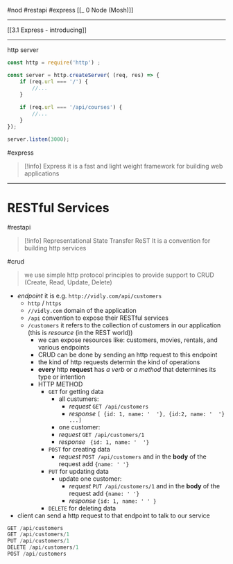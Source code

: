 #nod #restapi  #express 
[[_ 0 Node (Mosh)]]

---
[[3.1 Express - introducing]]







---
http server
```js
const http = require('http') ;

const server = http.createServer( (req, res) => {
	if (req.url === '/') {
	    //...
	}
	
	if (req.url === '/api/courses') {
		//...
	}
});

server.listen(3000);

```


#express
>[!info]  Express
>it is a fast and light weight framework for building web applications


----
# RESTful Services
#restapi 

>[!info] Representational State Transfer ReST
> It is a convention for building http services

#crud
> we use simple http protocol principles to provide support to CRUD (Create, Read, Update, Delete)

- *endpoint* it is e.g. `http://vidly.com/api/customers`
	- `http` / `https`
	- `//vidly.com` domain of the application
	- `/api` convention to expose their RESTful services
	- `/customers` it refers to the collection of customers in our application (this is *resource* (in the REST world)) 
		- we can expose resources like: customers, movies, rentals, and various endpoints
		- CRUD  can be done by sending an http request to this endpoint
		- the kind of http requests determin the kind of operations
		- **every** http **request** has *a verb* or *a method* that determines its type or intention
		- HTTP METHOD 
			- `GET` for getting data
				- all custumers:
					- *request*  `GET /api/customers` 
					- *response* `[ {id: 1, name: '  '}, {id:2, name: '  '} ...]` 
				- one customer:
				- *request*  `GET /api/customers/1` 
				- *response* ` {id: 1, name: '  '}` 
			- `POST` for creating data
				- *request* `POST /api/customers`  and in the **body** of the request add `{name: ' '} `
			- `PUT` for updating data
				- update one customer:
					- *request*  `PUT /api/customers/1` and in the **body** of the request add `{name: ' '} `
					- *response* `{id: 1, name: ' ' }`
			- `DELETE` for deleting data
- client can send a http request to that endpoint to talk to our service

```js
GET /api/customers
GET /api/customers/1
PUT /api/customers/1
DELETE /api/customers/1
POST /api/customers


```






